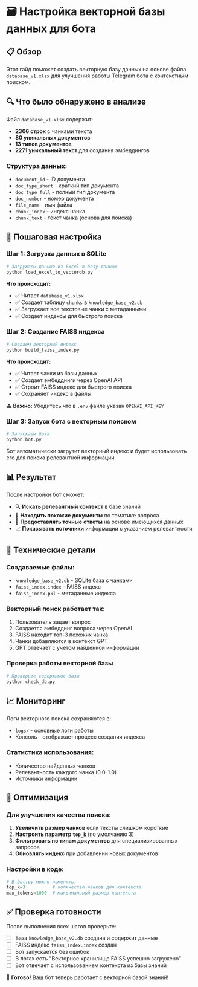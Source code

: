 # 🗃️ Настройка векторной базы данных для бота

## 📋 Обзор

Этот гайд поможет создать векторную базу данных на основе файла `database_v1.xlsx` для улучшения работы Telegram бота с контекстным поиском.

## 🔍 Что было обнаружено в анализе

Файл `database_v1.xlsx` содержит:
- **2306 строк** с чанками текста
- **80 уникальных документов** 
- **13 типов документов**
- **2271 уникальный текст** для создания эмбеддингов

### Структура данных:
- `document_id` - ID документа
- `doc_type_short` - краткий тип документа  
- `doc_type_full` - полный тип документа
- `doc_number` - номер документа
- `file_name` - имя файла
- `chunk_index` - индекс чанка
- `chunk_text` - текст чанка (основа для поиска)

## 🚀 Пошаговая настройка

### Шаг 1: Загрузка данных в SQLite

```bash
# Загружаем данные из Excel в базу данных
python load_excel_to_vectordb.py
```

**Что происходит:**
- ✅ Читает `database_v1.xlsx`
- ✅ Создает таблицу `chunks` в `knowledge_base_v2.db`
- ✅ Загружает все текстовые чанки с метаданными
- ✅ Создает индексы для быстрого поиска

### Шаг 2: Создание FAISS индекса

```bash
# Создаем векторный индекс
python build_faiss_index.py
```

**Что происходит:**
- ✅ Читает чанки из базы данных
- ✅ Создает эмбеддинги через OpenAI API
- ✅ Строит FAISS индекс для быстрого поиска
- ✅ Сохраняет индекс в файлы

**⚠️ Важно:** Убедитесь что в `.env` файле указан `OPENAI_API_KEY`

### Шаг 3: Запуск бота с векторным поиском

```bash
# Запускаем бота
python bot.py
```

Бот автоматически загрузит векторный индекс и будет использовать его для поиска релевантной информации.

## 📊 Результат

После настройки бот сможет:

- 🔍 **Искать релевантный контекст** в базе знаний
- 📄 **Находить похожие документы** по тематике вопроса
- 🎯 **Предоставлять точные ответы** на основе имеющихся данных
- 📈 **Показывать источники** информации с указанием релевантности

## 🔧 Технические детали

### Создаваемые файлы:
- `knowledge_base_v2.db` - SQLite база с чанками
- `faiss_index.index` - FAISS индекс
- `faiss_index.pkl` - метаданные индекса

### Векторный поиск работает так:
1. Пользователь задает вопрос
2. Создается эмбеддинг вопроса через OpenAI
3. FAISS находит топ-3 похожих чанка  
4. Чанки добавляются в контекст GPT
5. GPT отвечает с учетом найденной информации

### Проверка работы векторной базы
```bash
# Проверьте содержимое базы
python check_db.py
```

## 📈 Мониторинг

Логи векторного поиска сохраняются в:
- `logs/` - основные логи работы
- Консоль - отображает процесс создания индекса

### Статистика использования:
- Количество найденных чанков
- Релевантность каждого чанка (0.0-1.0)
- Источники информации

## 🎯 Оптимизация

### Для улучшения качества поиска:

1. **Увеличить размер чанков** если тексты слишком короткие
2. **Настроить параметр `top_k`** (по умолчанию 3)
3. **Фильтровать по типам документов** для специализированных запросов
4. **Обновлять индекс** при добавлении новых документов

### Настройки в коде:
```python
# В bot.py можно изменить:
top_k=3          # количество чанков для контекста
max_tokens=1000  # максимальный размер контекста
```

## ✅ Проверка готовности

После выполнения всех шагов проверьте:
- [ ] База `knowledge_base_v2.db` создана и содержит данные
- [ ] FAISS индекс `faiss_index.index` создан
- [ ] Бот запускается без ошибок
- [ ] В логах есть "Векторное хранилище FAISS успешно загружено"
- [ ] Бот отвечает с использованием контекста из базы знаний

🎉 **Готово!** Ваш бот теперь работает с векторной базой знаний! 